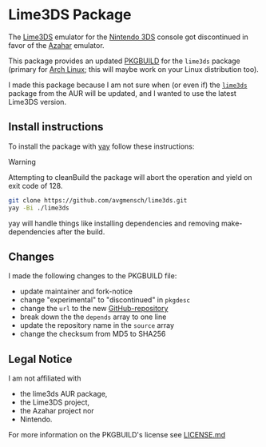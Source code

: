# Lime3DS Package

The [Lime3DS](https://github.com/Lime3DS/lime3ds-archive) emulator for the [Nintendo 3DS](https://wikipedia.org/wiki/Nintendo_3DS) console got discontinued in favor of the [Azahar](https://github.com/azahar-emu/azahar) emulator.

This package provides an updated [PKGBUILD](https://wiki.archlinux.org/title/PKGBUILD) for the `lime3ds` package (primary for [Arch Linux](https://archlinux.org/); this will maybe work on your Linux distribution too).

I made this package because I am not sure when (or even if) the [`lime3ds`](https://aur.archlinux.org/packages/lime3ds) package from the AUR will be updated, and I wanted to use the latest Lime3DS version.

## Install instructions

To install the package with [yay](https://github.com/Jguer/yay) follow these instructions:

> [!WARNING]  
> Attempting to cleanBuild the package will abort the operation and yield on exit code of 128.

```sh
git clone https://github.com/avgmensch/lime3ds.git
yay -Bi ./lime3ds
```

yay will handle things like installing dependencies and removing make-dependencies after the build.

## Changes

I made the following changes to the PKGBUILD file:

- update maintainer and fork-notice
- change "experimental" to "discontinued" in `pkgdesc`
- change the `url` to the new [GitHub-repository](https://github.com/Lime3DS/lime3ds-archive)
- break down the the `depends` array to one line
- update the repository name in the `source` array
- change the checksum from MD5 to SHA256

## Legal Notice

I am not affiliated with

- the lime3ds AUR package,
- the Lime3DS project,
- the Azahar project nor
- Nintendo.

For more information on the PKGBUILD's license see [LICENSE.md](./LICENSE.md)